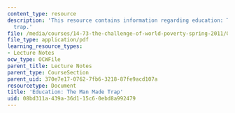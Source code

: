 ```yaml
---
content_type: resource
description: 'This resource contains information regarding education: The man made
  trap.'
file: /media/courses/14-73-the-challenge-of-world-poverty-spring-2011/08bd311a439a36d115c60ebd8a992479_MIT14_73S11_Lec11_slides.pdf
file_type: application/pdf
learning_resource_types:
- Lecture Notes
ocw_type: OCWFile
parent_title: Lecture Notes
parent_type: CourseSection
parent_uid: 370e7e17-0762-7fb6-3218-87fe9acd107a
resourcetype: Document
title: 'Education: The Man Made Trap'
uid: 08bd311a-439a-36d1-15c6-0ebd8a992479
---
```

